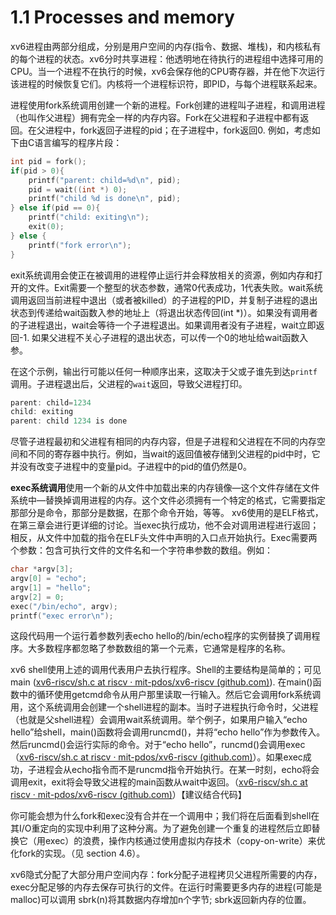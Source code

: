 # 1.1 Processes and memory

xv6进程由两部分组成，分别是用户空间的内存(指令、数据、堆栈)，和内核私有的每个进程的状态。xv6分时共享进程：他透明地在待执行的进程组中选择可用的CPU。当一个进程不在执行的时候，xv6会保存他的CPU寄存器，并在他下次运行该进程的时候恢复它们。内核将一个进程标识符，即PID，与每个进程联系起来。

进程使用fork系统调用创建一个新的进程。Fork创建的进程叫子进程，和调用进程（也叫作父进程）拥有完全一样的内存内容。Fork在父进程和子进程中都有返回。在父进程中，fork返回子进程的pid；在子进程中，fork返回0. 例如，考虑如下由C语言编写的程序片段：

```c
int pid = fork();
if(pid > 0){
    printf("parent: child=%d\n", pid);
    pid = wait((int *) 0);
    printf("child %d is done\n", pid);
} else if(pid == 0){
    printf("child: exiting\n");
    exit(0);
} else {
    printf("fork error\n");
}
```

exit系统调用会使正在被调用的进程停止运行并会释放相关的资源，例如内存和打开的文件。Exit需要一个整型的状态参数，通常0代表成功，1代表失败。wait系统调用返回当前进程中退出（或者被killed）的子进程的PID，并复制子进程的退出状态到传递给wait函数入参的地址上（将退出状态传回(int *)）。如果没有调用者的子进程退出，wait会等待一个子进程退出。如果调用者没有子进程，wait立即返回-1. 如果父进程不关心子进程的退出状态，可以传一个0的地址给wait函数入参。

在这个示例，输出行可能以任何一种顺序出来，这取决于父或子谁先到达`printf`调用。子进程退出后，父进程的`wait`返回，导致父进程打印。

```c
parent: child=1234 
child: exiting
parent: child 1234 is done
```

尽管子进程最初和父进程有相同的内存内容，但是子进程和父进程在不同的内存空间和不同的寄存器中执行。例如，当wait的返回值被存储到父进程的pid中时，它并没有改变子进程中的变量pid。子进程中的pid的值仍然是0。

**exec系统调用**使用一个新的从文件中加载出来的内存镜像—这个文件存储在文件系统中—替换掉调用进程的内存。这个文件必须拥有一个特定的格式，它需要指定那部分是命令，那部分是数据，在那个命令开始，等等。 xv6使用的是ELF格式，在第三章会进行更详细的讨论。当exec执行成功，他不会对调用进程进行返回；相反，从文件中加载的指令在ELF头文件中声明的入口点开始执行。Exec需要两个参数：包含可执行文件的文件名和一个字符串参数的数组。例如：

```c
char *argv[3];
argv[0] = "echo"; 
argv[1] = "hello"; 
argv[2] = 0; 
exec("/bin/echo", argv); 
printf("exec error\n");
```

这段代码用一个运行着参数列表echo hello的/bin/echo程序的实例替换了调用程序。大多数程序都忽略了参数数组的第一个元素，它通常是程序的名称。

xv6 shell使用上述的调用代表用户去执行程序。Shell的主要结构是简单的；可见 main ([xv6-riscv/sh.c at riscv · mit-pdos/xv6-riscv (github.com)](https://github.com/mit-pdos/xv6-riscv/blob/riscv//user/sh.c#L145)). 在main()函数中的循环使用getcmd命令从用户那里读取一行输入。然后它会调用fork系统调用，这个系统调用会创建一个shell进程的副本。当时子进程执行命令时，父进程（也就是父shell进程）会调用wait系统调用。举个例子，如果用户输入“echo hello”给shell，main()函数将会调用runcmd()，并将“echo hello”作为参数传入。然后runcmd()会运行实际的命令。对于“echo hello”，runcmd()会调用exec（[xv6-riscv/sh.c at riscv · mit-pdos/xv6-riscv (github.com)](https://github.com/mit-pdos/xv6-riscv/blob/riscv//user/sh.c#L78)）。如果exec成功，子进程会从echo指令而不是runcmd指令开始执行。在某一时刻，echo将会调用exit，exit将会导致父进程的main函数从wait中返回。（[xv6-riscv/sh.c at riscv · mit-pdos/xv6-riscv (github.com)](https://github.com/mit-pdos/xv6-riscv/blob/riscv//user/sh.c#L145)）【建议结合代码】

你可能会想为什么fork和exec没有合并在一个调用中；我们将在后面看到shell在其I/O重定向的实现中利用了这种分离。为了避免创建一个重复的进程然后立即替换它（用exec）的浪费，操作内核通过使用虚拟内存技术（copy-on-write）来优化fork的实现。（见 section 4.6）。

xv6隐式分配了大部分用户空间内存：fork分配子进程拷贝父进程所需要的内存，exec分配足够的内存去保存可执行的文件。在运行时需要更多内存的进程(可能是malloc)可以调用 sbrk(n)将其数据内存增加n个字节; sbrk返回新内存的位置。